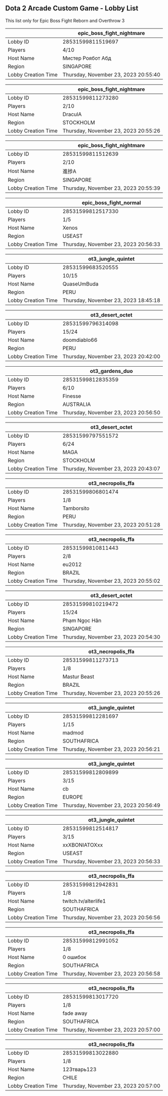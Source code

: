 ## Dota 2 Arcade Custom Game - Lobby List

This list only for Epic Boss Fight Reborn and Overthrow 3

|  | epic_boss_fight_nightmare |
| ------ | ------ |
| Lobby ID | 28531599811519697 |
| Players | 4/10 |
| Host Name | Mистер Роябот Абд |
| Region | SINGAPORE |
| Lobby Creation Time | Thursday, November 23, 2023 20:55:40 |


|  | epic_boss_fight_nightmare |
| ------ | ------ |
| Lobby ID | 28531599811273280 |
| Players | 2/10 |
| Host Name | DraculA |
| Region | STOCKHOLM |
| Lobby Creation Time | Thursday, November 23, 2023 20:55:26 |


|  | epic_boss_fight_nightmare |
| ------ | ------ |
| Lobby ID | 28531599811512639 |
| Players | 2/10 |
| Host Name | 進捗A |
| Region | SINGAPORE |
| Lobby Creation Time | Thursday, November 23, 2023 20:55:39 |


|  | epic_boss_fight_normal |
| ------ | ------ |
| Lobby ID | 28531599812517330 |
| Players | 1/5 |
| Host Name | Xenos |
| Region | USEAST |
| Lobby Creation Time | Thursday, November 23, 2023 20:56:33 |


|  | ot3_jungle_quintet |
| ------ | ------ |
| Lobby ID | 28531599683520555 |
| Players | 10/15 |
| Host Name | QuaseUmBuda |
| Region | PERU |
| Lobby Creation Time | Thursday, November 23, 2023 18:45:18 |


|  | ot3_desert_octet |
| ------ | ------ |
| Lobby ID | 28531599796314098 |
| Players | 15/24 |
| Host Name | doomdiablo66 |
| Region | PERU |
| Lobby Creation Time | Thursday, November 23, 2023 20:42:00 |


|  | ot3_gardens_duo |
| ------ | ------ |
| Lobby ID | 28531599812835359 |
| Players | 6/10 |
| Host Name | Finesse |
| Region | AUSTRALIA |
| Lobby Creation Time | Thursday, November 23, 2023 20:56:50 |


|  | ot3_desert_octet |
| ------ | ------ |
| Lobby ID | 28531599797551572 |
| Players | 6/24 |
| Host Name | MAGA |
| Region | STOCKHOLM |
| Lobby Creation Time | Thursday, November 23, 2023 20:43:07 |


|  | ot3_necropolis_ffa |
| ------ | ------ |
| Lobby ID | 28531599806801474 |
| Players | 1/8 |
| Host Name | Tamborsito |
| Region | PERU |
| Lobby Creation Time | Thursday, November 23, 2023 20:51:28 |


|  | ot3_necropolis_ffa |
| ------ | ------ |
| Lobby ID | 28531599810811443 |
| Players | 2/8 |
| Host Name | eu2012 |
| Region | BRAZIL |
| Lobby Creation Time | Thursday, November 23, 2023 20:55:02 |


|  | ot3_desert_octet |
| ------ | ------ |
| Lobby ID | 28531599810219472 |
| Players | 15/24 |
| Host Name | Phạm Ngọc Hân |
| Region | SINGAPORE |
| Lobby Creation Time | Thursday, November 23, 2023 20:54:30 |


|  | ot3_necropolis_ffa |
| ------ | ------ |
| Lobby ID | 28531599811273713 |
| Players | 1/8 |
| Host Name | Mastur Beast |
| Region | BRAZIL |
| Lobby Creation Time | Thursday, November 23, 2023 20:55:26 |


|  | ot3_jungle_quintet |
| ------ | ------ |
| Lobby ID | 28531599812281697 |
| Players | 1/15 |
| Host Name | madmod |
| Region | SOUTHAFRICA |
| Lobby Creation Time | Thursday, November 23, 2023 20:56:21 |


|  | ot3_jungle_quintet |
| ------ | ------ |
| Lobby ID | 28531599812809899 |
| Players | 3/15 |
| Host Name | cb|fh99^ #have fun |
| Region | EUROPE |
| Lobby Creation Time | Thursday, November 23, 2023 20:56:49 |


|  | ot3_jungle_quintet |
| ------ | ------ |
| Lobby ID | 28531599812514817 |
| Players | 3/15 |
| Host Name | xxXBONIATOXxx |
| Region | USEAST |
| Lobby Creation Time | Thursday, November 23, 2023 20:56:33 |


|  | ot3_necropolis_ffa |
| ------ | ------ |
| Lobby ID | 28531599812942831 |
| Players | 1/8 |
| Host Name | twitch.tv/alterlife1 |
| Region | SOUTHAFRICA |
| Lobby Creation Time | Thursday, November 23, 2023 20:56:56 |


|  | ot3_necropolis_ffa |
| ------ | ------ |
| Lobby ID | 28531599812991052 |
| Players | 1/8 |
| Host Name | 0 ошибок |
| Region | SOUTHAFRICA |
| Lobby Creation Time | Thursday, November 23, 2023 20:56:58 |


|  | ot3_necropolis_ffa |
| ------ | ------ |
| Lobby ID | 28531599813017720 |
| Players | 1/8 |
| Host Name | fade away |
| Region | SOUTHAFRICA |
| Lobby Creation Time | Thursday, November 23, 2023 20:57:00 |


|  | ot3_necropolis_ffa |
| ------ | ------ |
| Lobby ID | 28531599813022880 |
| Players | 1/8 |
| Host Name | 123тварь123 |
| Region | CHILE |
| Lobby Creation Time | Thursday, November 23, 2023 20:57:00 |


